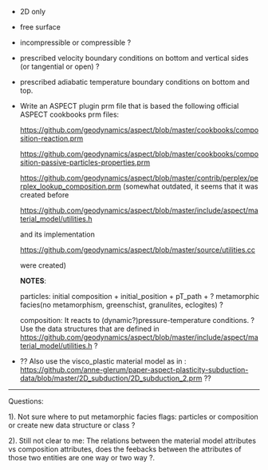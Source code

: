 - 2D only
- free surface
- incompressible or compressible ?
- prescribed velocity boundary conditions on bottom and vertical sides (or tangential or open) ?
- prescribed adiabatic temperature boundary conditions on bottom and top.
  
- Write an ASPECT plugin prm file that is based the following official ASPECT cookbooks prm files: 

   https://github.com/geodynamics/aspect/blob/master/cookbooks/composition-reaction.prm

   https://github.com/geodynamics/aspect/blob/master/cookbooks/composition-passive-particles-properties.prm

   https://github.com/geodynamics/aspect/blob/master/contrib/perplex/perplex_lookup_composition.prm
   (somewhat outdated, it seems that it was created before

    https://github.com/geodynamics/aspect/blob/master/include/aspect/material_model/utilities.h

    and its implementation

    https://github.com/geodynamics/aspect/blob/master/source/utilities.cc

    were created)

   __NOTES__: 

     particles: initial composition + initial_position + pT_path + 
                ? metamorphic facies(no metamorphism, greenschist, granulites, eclogites) ?

    composition: It reacts to (dynamic?)pressure-temperature conditions.
                 ? Use the data structures that are defined in
                 https://github.com/geodynamics/aspect/blob/master/include/aspect/material_model/utilities.h ?   
 
- ?? Also use the visco_plastic material model as in :
     https://github.com/anne-glerum/paper-aspect-plasticity-subduction-data/blob/master/2D_subduction/2D_subduction_2.prm ??
 

------------------------------------------------------------------
Questions: 

  1). Not sure where to put metamorphic facies flags: particles or composition or create new data structure or class ?

  2). Still not clear to me: The relations between the material model attributes vs composition attributes, does the
      feebacks between the attributes of those two entities are one way or two way ?.
